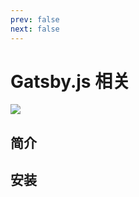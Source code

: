 ```yaml
---
prev: false
next: false
---
```


# Gatsby.js 相关

![](/images/gatsby.webp)

## 简介

## 安装

```shell

```
